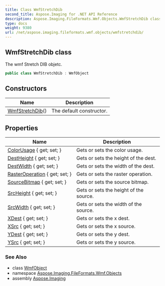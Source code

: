 ```yaml
---
title: Class WmfStretchDib
second_title: Aspose.Imaging for .NET API Reference
description: Aspose.Imaging.FileFormats.Wmf.Objects.WmfStretchDib class. The wmf Stretch DIB objetc
type: docs
weight: 9380
url: /net/aspose.imaging.fileformats.wmf.objects/wmfstretchdib/
---
```

## WmfStretchDib class

The wmf Stretch DIB objetc.

```csharp
public class WmfStretchDib : WmfObject
```

## Constructors

| Name | Description |
| --- | --- |
| [WmfStretchDib](wmfstretchdib/)() | The default constructor. |

## Properties

| Name | Description |
| --- | --- |
| [ColorUsage](../../aspose.imaging.fileformats.wmf.objects/wmfstretchdib/colorusage/) { get; set; } | Gets or sets the color usage. |
| [DestHeight](../../aspose.imaging.fileformats.wmf.objects/wmfstretchdib/destheight/) { get; set; } | Gets or sets the height of the dest. |
| [DestWidth](../../aspose.imaging.fileformats.wmf.objects/wmfstretchdib/destwidth/) { get; set; } | Gets or sets the width of the dest. |
| [RasterOperation](../../aspose.imaging.fileformats.wmf.objects/wmfstretchdib/rasteroperation/) { get; set; } | Gets or sets the raster operation. |
| [SourceBitmap](../../aspose.imaging.fileformats.wmf.objects/wmfstretchdib/sourcebitmap/) { get; set; } | Gets or sets the source bitmap. |
| [SrcHeight](../../aspose.imaging.fileformats.wmf.objects/wmfstretchdib/srcheight/) { get; set; } | Gets or sets the height of the source. |
| [SrcWidth](../../aspose.imaging.fileformats.wmf.objects/wmfstretchdib/srcwidth/) { get; set; } | Gets or sets the width of the source. |
| [XDest](../../aspose.imaging.fileformats.wmf.objects/wmfstretchdib/xdest/) { get; set; } | Gets or sets the x dest. |
| [XSrc](../../aspose.imaging.fileformats.wmf.objects/wmfstretchdib/xsrc/) { get; set; } | Gets or sets the x source. |
| [YDest](../../aspose.imaging.fileformats.wmf.objects/wmfstretchdib/ydest/) { get; set; } | Gets or sets the y dest. |
| [YSrc](../../aspose.imaging.fileformats.wmf.objects/wmfstretchdib/ysrc/) { get; set; } | Gets or sets the y source. |

### See Also

* class [WmfObject](../wmfobject/)
* namespace [Aspose.Imaging.FileFormats.Wmf.Objects](../../aspose.imaging.fileformats.wmf.objects/)
* assembly [Aspose.Imaging](../../)


